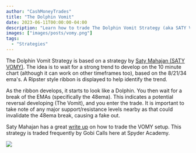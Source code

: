 ```yaml
---
author: "CashMoneyTrades"
title: "The Dolphin Vomit"
date: 2023-06-11T00:00:00-04:00
description: "Learn how to trade The Dolphin Vomit Strategy (aka SATY VOMY)"
images: ["images/posts/vomy.png"]
tags:
  - "Strategies"
---
```



The Dolphin Vomit Strategy is based on a strategy by [Saty Mahajan (SATY VOMY)](https://twitter.com/satymahajan/status/1648369109774614532?s=20).  The idea is to wait for a strong trend to develop on the 10 minute chart (although it can work on other timeframes too), based on the 8/21/34 ema's.  A Ripster style ribbon is displayed to help identify the trend.

As the ribbon develops, it starts to look like a Dolphin.  You then wait for a break of the EMAs (specifically the 48ema).  This indicates a potential reversal developing (The Vomit), and you enter the trade.  It is important to take note of any major support/resistance levels nearby as that could invalidate the 48ema break, causing a fake out.

Saty Mahajan has a great [write up](https://twitter.com/satymahajan/status/1648369109774614532?s=20) on how to trade the VOMY setup.  This strategy is traded frequently by Gobi Calls here at Spyder Academy.

![](/images/vomi.png)




